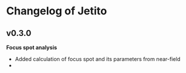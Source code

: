 # Changelog of Jetito

## v0.3.0
**Focus spot analysis**
* Added calculation of focus spot and its parameters from near-field
* 